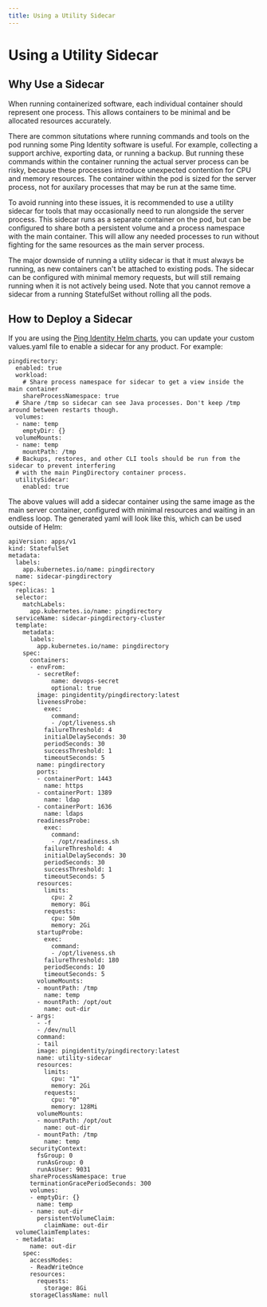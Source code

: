 ```yaml
---
title: Using a Utility Sidecar
---
```

# Using a Utility Sidecar
## Why Use a Sidecar
When running containerized software, each individual container should represent one process. This allows containers to be minimal and be allocated resources accurately.

There are common situtations where running commands and tools on the pod running some Ping Identity software is useful. For example, collecting a support archive, exporting data, or running a backup. But running these commands within the container running the actual server process can be risky, because these processes introduce unexpected contention for CPU and memory resources. The container within the pod is sized for the server process, not for auxilary processes that may be run at the same time.

To avoid running into these issues, it is recommended to use a utility sidecar for tools that may occasionally need to run alongside the server process. This sidecar runs as a separate container on the pod, but can be configured to share both a persistent volume and a process namespace with the main container. This will allow any needed processes to run without fighting for the same resources as the main server process.

The major downside of running a utility sidecar is that it must always be running, as new containers can't be attached to existing pods. The sidecar can be configured with minimal memory requests, but will still remaing running when it is not actively being used. Note that you cannot remove a sidecar from a running StatefulSet without rolling all the pods.

## How to Deploy a Sidecar
If you are using the [Ping Identity Helm charts](https://helm.pingidentity.com/), you can update your custom values.yaml file to enable a sidecar for any product. For example:
```
pingdirectory:
  enabled: true
  workload:
    # Share process namespace for sidecar to get a view inside the main container
    shareProcessNamespace: true
  # Share /tmp so sidecar can see Java processes. Don't keep /tmp around between restarts though.
  volumes:
  - name: temp
    emptyDir: {}
  volumeMounts:
  - name: temp
    mountPath: /tmp
  # Backups, restores, and other CLI tools should be run from the sidecar to prevent interfering
  # with the main PingDirectory container process.
  utilitySidecar:
    enabled: true
```

The above values will add a sidecar container using the same image as the main server container, configured with minimal resources and waiting in an endless loop. The generated yaml will look like this, which can be used outside of Helm:
```
apiVersion: apps/v1
kind: StatefulSet
metadata:
  labels:
    app.kubernetes.io/name: pingdirectory
  name: sidecar-pingdirectory
spec:
  replicas: 1
  selector:
    matchLabels:
      app.kubernetes.io/name: pingdirectory
  serviceName: sidecar-pingdirectory-cluster
  template:
    metadata:
      labels:
        app.kubernetes.io/name: pingdirectory
    spec:
      containers:
      - envFrom:
        - secretRef:
            name: devops-secret
            optional: true
        image: pingidentity/pingdirectory:latest
        livenessProbe:
          exec:
            command:
            - /opt/liveness.sh
          failureThreshold: 4
          initialDelaySeconds: 30
          periodSeconds: 30
          successThreshold: 1
          timeoutSeconds: 5
        name: pingdirectory
        ports:
        - containerPort: 1443
          name: https
        - containerPort: 1389
          name: ldap
        - containerPort: 1636
          name: ldaps
        readinessProbe:
          exec:
            command:
            - /opt/readiness.sh
          failureThreshold: 4
          initialDelaySeconds: 30
          periodSeconds: 30
          successThreshold: 1
          timeoutSeconds: 5
        resources:
          limits:
            cpu: 2
            memory: 8Gi
          requests:
            cpu: 50m
            memory: 2Gi
        startupProbe:
          exec:
            command:
            - /opt/liveness.sh
          failureThreshold: 180
          periodSeconds: 10
          timeoutSeconds: 5
        volumeMounts:
        - mountPath: /tmp
          name: temp
        - mountPath: /opt/out
          name: out-dir
      - args:
        - -f
        - /dev/null
        command:
        - tail
        image: pingidentity/pingdirectory:latest
        name: utility-sidecar
        resources:
          limits:
            cpu: "1"
            memory: 2Gi
          requests:
            cpu: "0"
            memory: 128Mi
        volumeMounts:
        - mountPath: /opt/out
          name: out-dir
        - mountPath: /tmp
          name: temp
      securityContext:
        fsGroup: 0
        runAsGroup: 0
        runAsUser: 9031
      shareProcessNamespace: true
      terminationGracePeriodSeconds: 300
      volumes:
      - emptyDir: {}
        name: temp
      - name: out-dir
        persistentVolumeClaim:
          claimName: out-dir
  volumeClaimTemplates:
  - metadata:
      name: out-dir
    spec:
      accessModes:
      - ReadWriteOnce
      resources:
        requests:
          storage: 8Gi
      storageClassName: null
```